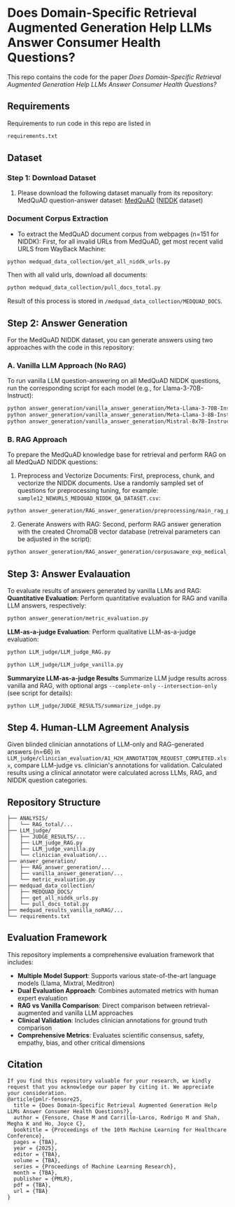 # Does Domain-Specific Retrieval Augmented Generation Help LLMs Answer Consumer Health Questions?

This repo contains the code for the paper _Does Domain-Specific Retrieval Augmented Generation Help LLMs Answer Consumer Health Questions?_

## Requirements

Requirements to run code in this repo are listed in
```bash
requirements.txt
```

## Dataset

### Step 1: Download Dataset

1. Please download the following dataset manually from its repository: MedQuAD question-answer dataset: [MedQuAD](https://github.com/abachaa/MedQuAD) ([NIDDK](https://github.com/abachaa/MedQuAD/tree/master/5_NIDDK_QA) dataset)

### Document Corpus Extraction

- To extract the MedQuAD document corpus from webpages (n=151 for NIDDK):
First, for all invalid URLs from MedQuAD, get most recent valid URLS from WayBack Machine:

```bash
python medquad_data_collection/get_all_niddk_urls.py
```

Then with all valid urls, download all documents:

```bash
python medquad_data_collection/pull_docs_total.py
```

Result of this process is stored in ```/medquad_data_collection/MEDQUAD_DOCS```.

## Step 2: Answer Generation

For the MedQuAD NIDDK dataset, you can generate answers using two approaches with the code in this repository:

### A. Vanilla LLM Approach (No RAG)

To run vanilla LLM question-answering on all MedQuAD NIDDK questions, run the corresponding script for each model (e.g., for Llama-3-70B-Instruct):

```bash
python answer_generation/vanilla_answer_generation/Meta-Llama-3-70B-Instruct.py
python answer_generation/vanilla_answer_generation/Meta-Llama-3-8B-Instruct.py
python answer_generation/vanilla_answer_generation/Mistral-8x7B-Instruct.py
```

### B. RAG Approach

To prepare the MedQuAD knowledge base for retrieval and perform RAG on all MedQuAD NIDDK questions:

1. Preprocess and Vectorize Documents: First, preprocess, chunk, and vectorize the NIDDK documents. Use a randomly sampled set of questions for preprocessing tuning, for example: ```sample12_NEWURLS_MEDQUAD_NIDDK_QA_DATASET.csv```:

```bash
python answer_generation/RAG_answer_generation/preprocessing/main_rag_prepare.py
```

2. Generate Answers with RAG: Second, perform RAG answer generation with the created ChromaDB vector database (retreival parameters can be adjusted in the script):

```bash
python answer_generation/RAG_answer_generation/corpusaware_exp_medical_rag_qa.py
```

## Step 3: Answer Evalauation

To evaluate results of answers generated by vanilla LLMs and RAG:
**Quantitative Evaluation**:
Perform quantitative evaluation for RAG and vanilla LLM answers, respectively:

```bash
python answer_generation/metric_evaluation.py
```

**LLM-as-a-judge Evaluation**:
Perform qualitative LLM-as-a-judge evaluation:

```bash
python LLM_judge/LLM_judge_RAG.py
```

```bash
python LLM_judge/LLM_judge_vanilla.py
```

**Summaryize LLM-as-a-judge Results**
Summarize LLM judge results across vanilla and RAG, with optional args ```--complete-only``` ```--intersection-only``` (see script for details):

```bash
python LLM_judge/JUDGE_RESULTS/summarize_judge.py 
```

## Step 4. Human-LLM Agreement Analysis

Given blinded clinician annotations of LLM-only and RAG-generated answers (n=66) in ```LLM_judge/clinician_evaluation/A1_H2H_ANNOTATION_REQUEST_COMPLETED.xlsx```, compare LLM-judge vs. clinician's annotations for validation. Calculated results using a clinical annotator were calculated across LLMs, RAG, and NIDDK question categories.

## Repository Structure

```text
├── ANALYSIS/
│   └── RAG_total/...
├── LLM_judge/
│   ├── JUDGE_RESULTS/...
│   ├── LLM_judge_RAG.py
│   ├── LLM_judge_vanilla.py
│   └── clinician_evaluation/...
├── answer_generation/
│   ├── RAG_answer_generation/...
│   ├── vanilla_answer_generation/...
│   └── metric_evaluation.py
├── medquad_data_collection/
│   ├── MEDQUAD_DOCS/
│   ├── get_all_niddk_urls.py
│   └── pull_docs_total.py
├── medquad_results_vanilla_noRAG/...
└── requirements.txt
```

## Evaluation Framework

This repository implements a comprehensive evaluation framework that includes:

- **Multiple Model Support**: Supports various state-of-the-art language models (Llama, Mixtral, Meditron)
- **Dual Evaluation Approach**: Combines automated metrics with human expert evaluation
- **RAG vs Vanilla Comparison**: Direct comparison between retrieval-augmented and vanilla LLM approaches
- **Clinical Validation**: Includes clinician annotations for ground truth comparison
- **Comprehensive Metrics**: Evaluates scientific consensus, safety, empathy, bias, and other critical dimensions

## Citation

```
If you find this repository valuable for your research, we kindly request that you acknowledge our paper by citing it. We appreciate your consideration.
@article{pmlr-fensore25,
  title = {Does Domain-Specific Retrieval Augmented Generation Help LLMs Answer Consumer Health Questions?},
  author = {Fensore, Chase M and Carrillo-Larco, Rodrigo M and Shah, Megha K and Ho, Joyce C},
  booktitle = {Proceedings of the 10th Machine Learning for Healthcare Conference},
  pages = {TBA},
  year = {2025},
  editor = {TBA},
  volume = {TBA},
  series = {Proceedings of Machine Learning Research},
  month = {TBA},
  publisher = {PMLR},
  pdf = {TBA},
  url = {TBA}
}
```
